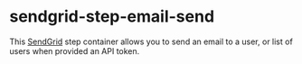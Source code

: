 # sendgrid-step-email-send

This [SendGrid](https://sendgrid.com/) step container allows you to send an email to a user, or list 
of users when provided an API token.